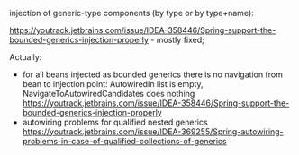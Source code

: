 injection of generic-type components (by type or by type+name):

https://youtrack.jetbrains.com/issue/IDEA-358446/Spring-support-the-bounded-generics-injection-properly - mostly fixed;

Actually:

- for all beans injected as bounded generics there is no navigation from bean to injection point:
  AutowiredIn list is empty, NavigateToAutowiredCandidates does nothing
  https://youtrack.jetbrains.com/issue/IDEA-358446/Spring-support-the-bounded-generics-injection-properly
- autowiring problems for qualified nested generics 
  https://youtrack.jetbrains.com/issue/IDEA-369255/Spring-autowiring-problems-in-case-of-qualified-collections-of-generics
